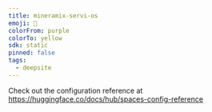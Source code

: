 ```yaml
---
title: mineramix-servi-os
emoji: 🐳
colorFrom: purple
colorTo: yellow
sdk: static
pinned: false
tags:
  - deepsite
---
```


Check out the configuration reference at https://huggingface.co/docs/hub/spaces-config-reference